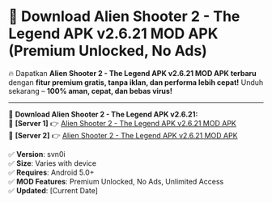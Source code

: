# 🚀 Download Alien Shooter 2 - The Legend APK v2.6.21 MOD APK (Premium Unlocked, No Ads)  

🔥 Dapatkan **Alien Shooter 2 - The Legend APK v2.6.21 MOD APK terbaru** dengan **fitur premium gratis, tanpa iklan, dan performa lebih cepat!** Unduh sekarang – **100% aman, cepat, dan bebas virus!**  

---


🔽 **Download Alien Shooter 2 - The Legend APK v2.6.21:**  
🔹 **[Server 1]** 👉 [Alien Shooter 2 - The Legend APK v2.6.21 MOD APK](https://apkcomod.com?title=Alien_Shooter_2_-_The_Legend_APK_v2.6.21)  
🔹 **[Server 2]** 👉 [Alien Shooter 2 - The Legend APK v2.6.21 MOD APK](https://apkcomod.com?title=Alien_Shooter_2_-_The_Legend_APK_v2.6.21)  


✅ **Version**: svn0i  
✅ **Size**: Varies with device  
✅ **Requires**: Android 5.0+  
✅ **MOD Features**: Premium Unlocked, No Ads, Unlimited Access  
✅ **Updated**: [Current Date]  